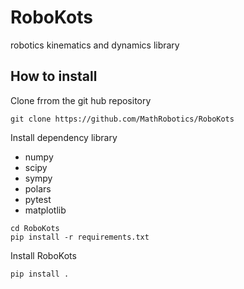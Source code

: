 # RoboKots

robotics kinematics and dynamics library

## How to install 
Clone frrom the git hub repository
```
git clone https://github.com/MathRobotics/RoboKots
```
Install dependency library 
- numpy
- scipy
- sympy
- polars
- pytest
- matplotlib
```
cd RoboKots
pip install -r requirements.txt
```
Install RoboKots
```
pip install .
```